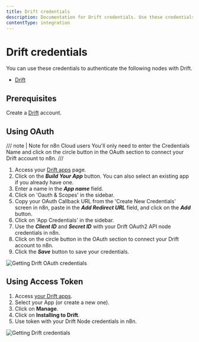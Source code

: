 ```yaml
---
title: Drift credentials
description: Documentation for Drift credentials. Use these credentials to authenticate Drift in n8n, a workflow automation platform.
contentType: integration
---
```


# Drift credentials

You can use these credentials to authenticate the following nodes with Drift.

- [Drift](/integrations/builtin/app-nodes/n8n-nodes-base.drift/)

## Prerequisites

Create a [Drift](https://www.drift.com/) account.

## Using OAuth

/// note | Note for n8n Cloud users
You'll only need to enter the Credentials Name and click on the circle button in the OAuth section to connect your Drift account to n8n.
///

1. Access your [Drift apps](https://dev.drift.com/apps) page.
2. Click on the ***Build Your App*** button. You can also select an existing app if you already have one.
3. Enter a name in the ***App name*** field.
4. Click on 'Oauth & Scopes' in the sidebar.
5. Copy your OAuth Callback URL from the 'Create New Credentials' screen in n8n, paste in the ***Add Redirect URL*** field, and click on the ***Add*** button.
6. Click on 'App Credentials' in the sidebar.
7. Use the ***Client ID*** and ***Secret ID*** with your Drift OAuth2 API node credentials in n8n.
8. Click on the circle button in the OAuth section to connect your Drift account to n8n.
9. Click the ***Save*** button to save your credentials.

![Getting Drift OAuth credentials](/_images/integrations/builtin/credentials/drift/using-oauth.gif)


## Using Access Token

1. Access [your Drift apps](https://dev.drift.com/apps).
2. Select your App (or create a new one).
3. Click on **Manage**.
4. Click on **Installing to Drift**.
5. Use token with your Drift Node credentials in n8n.

![Getting Drift credentials](/_images/integrations/builtin/credentials/drift/using-access-token.gif)

